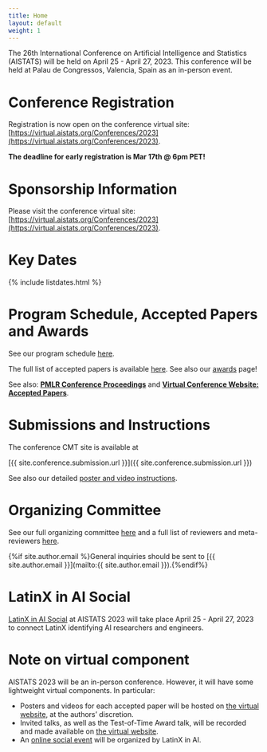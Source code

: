 ```yaml
---
title: Home
layout: default
weight: 1
---
```


The 26th International Conference on Artificial Intelligence and Statistics (AISTATS) will be held on April 25 - April 27, 2023. This conference will be held at Palau de Congressos, Valencia, Spain as an in-person event.

# Conference Registration

Registration is now open on the conference virtual site: [https://virtual.aistats.org/Conferences/2023](https://virtual.aistats.org/Conferences/2023).

**The deadline for early registration is Mar 17th @ 6pm PET!**

# Sponsorship Information

Please visit the conference virtual site: [https://virtual.aistats.org/Conferences/2023](https://virtual.aistats.org/Conferences/2023).


# Key Dates 

{% include listdates.html %}


# Program Schedule, Accepted Papers and Awards

See our program schedule [here](/schedule.md).

<!-- # Accepted Papers and Awards -->

The full list of accepted papers is available [here](/accepted.md).
See also our [awards](/awards.md) page!

See also:
<a href="https://proceedings.mlr.press/v206/"><b>PMLR Conference Proceedings</b></a>
and
<a href="https://virtual.aistats.org/virtual/2023/papers.html"><b>Virtual Conference Website: Accepted Papers</b></a>.


# Submissions and Instructions

The conference CMT site is available at 

[{{ site.conference.submission.url }}]({{ site.conference.submission.url }})

See also our detailed [poster and video instructions](/poster.md).

<!-- Please see the [Call for Papers]({{ "call-for-papers.html" | relative_url }}) for instructions.  -->


# Organizing Committee

See our full organizing committee [here](/committee.html) and a full list of reviewers and meta-reviewers [here](/reviewers.md).

{%if site.author.email %}General inquiries should be sent to [{{ site.author.email }}](mailto:{{ site.author.email }}).{%endif%}

<!-- {% include listallchairs.html program_committee=true %} -->

# LatinX in AI Social

[LatinX in AI Social](https://www.latinxinai.org/aistats-2023) at AISTATS 2023 will take place April 25 - April 27, 2023
to connect LatinX identifying AI researchers and engineers.

# Note on virtual component

AISTATS 2023 will be an in-person conference. However, it will have some lightweight virtual components. In particular:
- Posters and videos for each accepted paper will be hosted on [the virtual website](https://virtual.aistats.org/Conferences/2023), at the authors’ discretion.
- Invited talks, as well as the Test-of-Time Award talk, will be recorded and made available on [the virtual website](https://virtual.aistats.org/Conferences/2023).
- An [online social event](https://www.latinxinai.org/events/aistats-2023) will be organized by LatinX in AI.


<!-- # Contributing 

If you would like to nominate yourself or a colleague for a role as a reviewer, meta-reviewer, or organizing committee member (future or current), then you can do so using the following form:

[https://forms.gle/5HmYFiNCHfEm7ipt9](https://forms.gle/5HmYFiNCHfEm7ipt9) -->